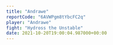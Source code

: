 ```yaml
---
title: "Andrawe"
reportCode: "6AVWPgm8tYbcFC2q"
player: "Andrawe"
fight: "Hydross the Unstable"
date: 2021-10-20T19:00:04.987000+00:00
---
```

